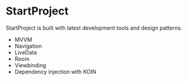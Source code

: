 # StartProject
StartProject is built with latest development tools and design patterns.
- MVVM
- Navigation
- LiveData
- Room
- Viewbinding
- Dependency injection with KOIN
